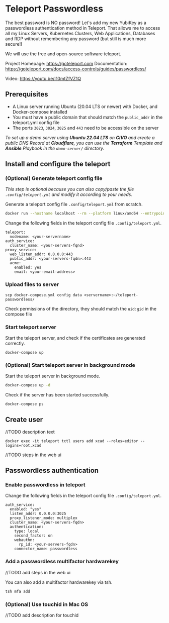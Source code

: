 # Teleport Passwordless
The best password is NO password! Let's add my new YubiKey as a passwordless authentication method in Teleport. That allows me to access all my Linux Servers, Kubernetes Clusters, Web Applications, Databases and RDP without remembering any password (but still is much more secure!)

We will use the free and open-source software teleport.

Project Homepage: https://goteleport.com
Documentation: https://goteleport.com/docs/access-controls/guides/passwordless/

Video: https://youtu.be/I10mtZfVZ1Q

## Prerequisites

- A Linux server running Ubuntu (20.04 LTS or newer) with Docker, and Docker-compose installed
- You must have a public domain that should match the `public_addr` in the teleport.yml config file
- The ports `3023`, `3024`, `3025` and `443` need to be accessible on the server

*To set up a demo server using **Ubuntu 22.04 LTS** on **CIVO** and create a public DNS Record at **Cloudflare**, you can use the **Terraform** Template and **Ansible** Playbook in the `demo-server/` directory.*

## Install and configure the teleport

### (Optional) Generate teleport config file

*This step is optional because you can also copy/paste the file `.config/teleport.yml` and modify it according to your needs.*

Generate a teleport config file `.config/teleport.yml` from scratch.

```bash
docker run --hostname localhost --rm --platform linux/amd64 --entrypoint=/bin/sh -v /Users/xcad/Projects/videos/teleport-passwordless/config:/etc/teleport -it quay.io/gravitational/teleport:10 -c "teleport configure > /etc/teleport/teleport.yml"
```

Change the following fields in the teleport config file `.config/teleport.yml`.

```
teleport:
  nodename: <your-servername>
auth_service:
  cluster_name: <your-servers-fqnd>
proxy_service:
  web_listen_addr: 0.0.0.0:443
  public_addr: <your-servers-fqdn>:443
  acme:
    enabled: yes
    email: <your-email-address>
```

### Upload files to server
```
scp docker-compose.yml config data <servername>:~/teleport-passwordless/
```

Check permissions of the directory, they should match the `uid:gid` in the compose file

### Start teleport server

Start the teleport server, and check if the certificates are generated correctly.

```
docker-compose up
```

### (Optional) Start teleport server in background mode

Start the teleport server in background mode.

```bash
docker-compose up -d
```

Check if the server has been started successfully.

```bash
docker-compose ps
```

## Create user

//TODO description text

```
docker exec -it teleport tctl users add xcad --roles=editor --logins=root,xcad
```

//TODO steps in the web ui

## Passwordless authentication

### Enable passwordless in teleport

Change the following fields in the teleport config file `.config/teleport.yml`.

```
auth_service:
  enabled: "yes"
  listen_addr: 0.0.0.0:3025
  proxy_listener_mode: multiplex
  cluster_name: <your-servers-fqdn>
  authentication:
    type: local
    second_factor: on
    webauthn:
      rp_id: <your-servers-fqdn>
    connector_name: passwordless
```

### Add a passwordless multifactor hardwarekey

//TODO add steps in the web ui

You can also add a multifactor hardwarekey via tsh.

```bash
tsh mfa add
```

### (Optional) Use touchid in Mac OS

//TODO add description for touchid


